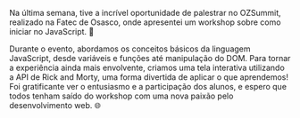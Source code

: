 Na última semana, tive a incrível oportunidade de palestrar no OZSummit, realizado na Fatec de Osasco, onde apresentei um workshop sobre como iniciar no JavaScript. 🎉

Durante o evento, abordamos os conceitos básicos da linguagem JavaScript, desde variáveis e funções até manipulação do DOM. Para tornar a experiência ainda mais envolvente, criamos uma tela interativa utilizando a API de Rick and Morty, uma forma divertida de aplicar o que aprendemos!
Foi gratificante ver o entusiasmo e a participação dos alunos, e espero que todos tenham saído do workshop com uma nova paixão pelo desenvolvimento web. 🌐

##
